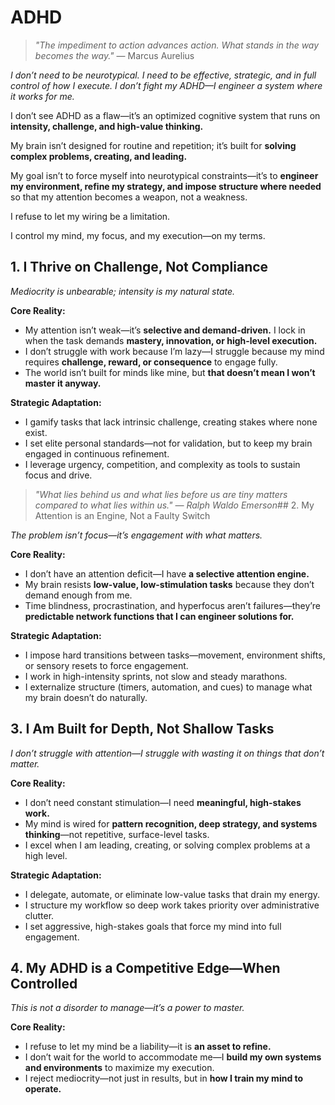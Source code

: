 # ADHD

> *"The impediment to action advances action. What stands in the way becomes the way."* — Marcus Aurelius  

*I don’t need to be neurotypical. I need to be effective, strategic, and in full control of how I execute. I don’t fight my ADHD—I engineer a system where it works for me.*

I don’t see ADHD as a flaw—it’s an optimized cognitive system that runs on **intensity, challenge, and high-value thinking.**

My brain isn’t designed for routine and repetition; it’s built for **solving complex problems, creating, and leading.**  

My goal isn’t to force myself into neurotypical constraints—it’s to **engineer my environment, refine my strategy, and impose structure where needed** so that my attention becomes a weapon, not a weakness.  

I refuse to let my wiring be a limitation.

I control my mind, my focus, and my execution—on my terms.  

## 1. I Thrive on Challenge, Not Compliance  

*Mediocrity is unbearable; intensity is my natural state.*  

**Core Reality:**  
- My attention isn’t weak—it’s **selective and demand-driven.** I lock in when the task demands **mastery, innovation, or high-level execution.**  
- I don’t struggle with work because I’m lazy—I struggle because my mind requires **challenge, reward, or consequence** to engage fully.  
- The world isn’t built for minds like mine, but **that doesn’t mean I won’t master it anyway.**  

**Strategic Adaptation:**
- I gamify tasks that lack intrinsic challenge, creating stakes where none exist.
- I set elite personal standards—not for validation, but to keep my brain engaged in continuous refinement.
- I leverage urgency, competition, and complexity as tools to sustain focus and drive.

> *"What lies behind us and what lies before us are tiny matters compared to what lies within us." — Ralph Waldo Emerson*## 2. My Attention is an Engine, Not a Faulty Switch  

*The problem isn’t focus—it’s engagement with what matters.*  

**Core Reality:**  
- I don’t have an attention deficit—I have **a selective attention engine.**  
- My brain resists **low-value, low-stimulation tasks** because they don’t demand enough from me.  
- Time blindness, procrastination, and hyperfocus aren’t failures—they’re **predictable network functions that I can engineer solutions for.**  

**Strategic Adaptation:**  
- I impose hard transitions between tasks—movement, environment shifts, or sensory resets to force engagement.  
- I work in high-intensity sprints, not slow and steady marathons.  
- I externalize structure (timers, automation, and cues) to manage what my brain doesn’t do naturally.  

## 3. I Am Built for Depth, Not Shallow Tasks  

*I don’t struggle with attention—I struggle with wasting it on things that don’t matter.*  

**Core Reality:**  
- I don’t need constant stimulation—I need **meaningful, high-stakes work.**  
- My mind is wired for **pattern recognition, deep strategy, and systems thinking**—not repetitive, surface-level tasks.  
- I excel when I am leading, creating, or solving complex problems at a high level.  

**Strategic Adaptation:**  
- I delegate, automate, or eliminate low-value tasks that drain my energy.  
- I structure my workflow so deep work takes priority over administrative clutter.  
- I set aggressive, high-stakes goals that force my mind into full engagement.  

## 4. My ADHD is a Competitive Edge—When Controlled  

*This is not a disorder to manage—it’s a power to master.*  

**Core Reality:**  
- I refuse to let my mind be a liability—it is **an asset to refine.**  
- I don’t wait for the world to accommodate me—I **build my own systems and environments** to maximize my execution.  
- I reject mediocrity—not just in results, but in **how I train my mind to operate.**  
